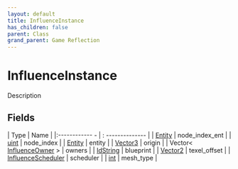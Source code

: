 ```yaml
---
layout: default
title: InfluenceInstance
has_children: false
parent: Class
grand_parent: Game Reflection
---
```

# InfluenceInstance
Description 

## Fields
| Type | Name |
|:------------ - | : -------------- |
| [Entity](game-reflection/classes/entity.md) | node_index_ent |
| [uint](game-reflection/components/uint.md) | node_index |
| [Entity](game-reflection/classes/entity.md) | entity |
| [Vector3](game-reflection/classes/vector3.md) | origin |
| Vector< [InfluenceOwner](game-reflection/classes/influence_owner.md) > | owners |
| [IdString](game-reflection/components/id_string.md) | blueprint |
| [Vector2](game-reflection/classes/vector2.md) | texel_offset |
| [InfluenceScheduler](game-reflection/classes/influence_scheduler.md) | scheduler |
| [int](game-reflection/enums/int.md) | mesh_type |
